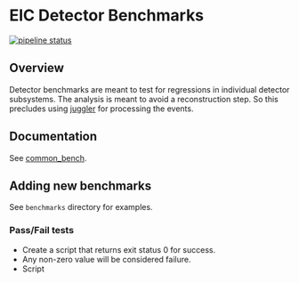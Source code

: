 EIC Detector Benchmarks
=======================

[![pipeline status](https://eicweb.phy.anl.gov/jihee.kim/benchmarks/badges/master/pipeline.svg)](https://eicweb.phy.anl.gov/jihee.kim/benchmarks/-/commits/master)

## Overview

Detector benchmarks are meant to test for regressions in individual detector subsystems.
The analysis is meant to avoid a reconstruction step. 
So this precludes using [juggler](https://eicweb.phy.anl.gov/EIC/juggler) for processing the events.

## Documentation

See [common_bench](https://eicweb.phy.anl.gov/EIC/benchmarks/common_bench/).

## Adding new benchmarks

See `benchmarks` directory for examples.


### Pass/Fail tests

- Create a script that returns exit status 0 for success.
- Any non-zero value will be considered failure.
- Script  


